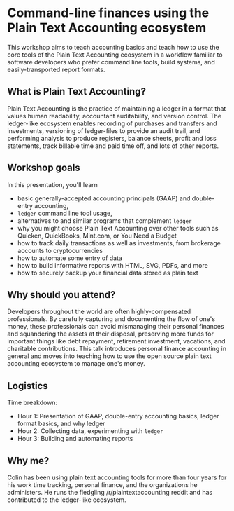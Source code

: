# Command-line finances using the Plain Text Accounting ecosystem

This workshop aims to teach accounting basics and teach how to use the core tools of the Plain Text Accounting ecosystem in a workflow familiar to software developers who prefer command line tools, build systems, and easily-transported report formats.

## What is Plain Text Accounting?

Plain Text Accounting is the practice of maintaining a ledger in a format that values human readability, accountant auditability, and version control. The ledger-like ecosystem enables recording of purchases and transfers and investments, versioning of ledger-files to provide an audit trail, and performing analysis to produce registers, balance sheets, profit and loss statements, track billable time and paid time off, and lots of other reports. 

## Workshop goals

In this presentation, you'll learn

* basic generally-accepted accounting principals (GAAP) and double-entry accounting, 
* `ledger` command line tool usage,
* alternatives to and similar programs that complement `ledger`
* why you might choose Plain Text Accounting over other tools such as Quicken, QuickBooks, Mint.com, or You Need a Budget
* how to track daily transactions as well as investments, from brokerage accounts to cryptocurrencies
* how to automate some entry of data
* how to build informative reports with HTML, SVG, PDFs, and more
* how to securely backup your financial data stored as plain text

## Why should you attend?

Developers throughout the world are often highly-compensated professionals. By carefully capturing and documenting the flow of one's money, these professionals can avoid mismanaging their personal finances and squandering the assets at their disposal, preserving more funds for important things like debt repayment, retirement investment, vacations, and charitable contributions. This talk introduces personal finance accounting in general and moves into teaching how to use the open source plain text accounting ecosystem to manage one's money.

## Logistics

Time breakdown:

* Hour 1: Presentation of GAAP, double-entry accounting basics, ledger format basics, and why ledger
* Hour 2: Collecting data, experimenting with `ledger`
* Hour 3: Building and automating reports

## Why me?

Colin has been using plain text accounting tools for more than four years for his work time tracking, personal finance, and the organizations he administers. He runs the fledgling /r/plaintextaccounting reddit and has contributed to the ledger-like ecosystem.
